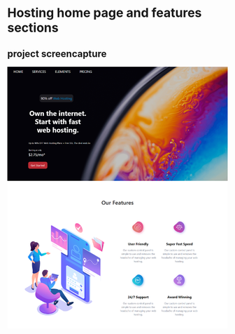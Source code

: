 # Hosting home page and features sections


## project screencapture
![](https://github.com/Mehyar-Farzat/Hosting/blob/main/screencapture.png)
